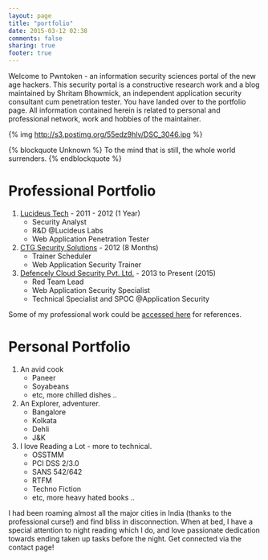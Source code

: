 ```yaml
---
layout: page
title: "portfolio"
date: 2015-03-12 02:38
comments: false
sharing: true
footer: true
---
```


Welcome to Pwntoken - an information security sciences portal of the new age hackers. This security portal is a constructive research work and a blog maintained by Shritam Bhowmick, an independent application security consultant cum penetration tester. You have landed over to the portfolio page. All information contained herein is related to personal and professional network, work and hobbies of the maintainer.

{% img http://s3.postimg.org/55edz9hlv/DSC_3046.jpg %}

{% blockquote Unknown %}
To the mind that is still, the whole world surrenders.
{% endblockquote %}

Professional Portfolio
=
1. [Lucideus Tech](http://www.lucideus.com) - 2011 - 2012 (1 Year)
	- Security Analyst
	- R&D @Lucideus Labs
	- Web Application Penetration Tester
2. [CTG Security Solutions](http://www.ctgsecuritysolutions.com) - 2012 (8 Months)
	- Trainer Scheduler
	- Web Application Security Trainer  
3. [Defencely Cloud Security Pvt. Ltd.](http://www.defencely.com) - 2013 to Present (2015)
	- Red Team Lead
	- Web Application Security Specialist
	- Technical Specialist and SPOC @Application Security  

Some of my professional work could be [accessed here](https://www.linkedin.com/today/posts/shritambhowmick) for references.

Personal Portfolio
=
1. An avid cook  
	- Paneer
	- Soyabeans
	- etc, more chilled dishes .. 
2. An Explorer, adventurer.
	- Bangalore
	- Kolkata
	- Dehli
	- J&K
3. I love Reading a Lot - more to technical.
	- OSSTMM
	- PCI DSS 2/3.0
	- SANS 542/642
	- RTFM
	- Techno Fiction
	- etc, more heavy hated books ..

I had been roaming almost all the major cities in India (thanks to the professional curse!) and find bliss in disconnection. When at bed, I have a special attention to night reading which I do, and love passionate dedication towards ending taken up tasks before the night. Get connected via the contact page!